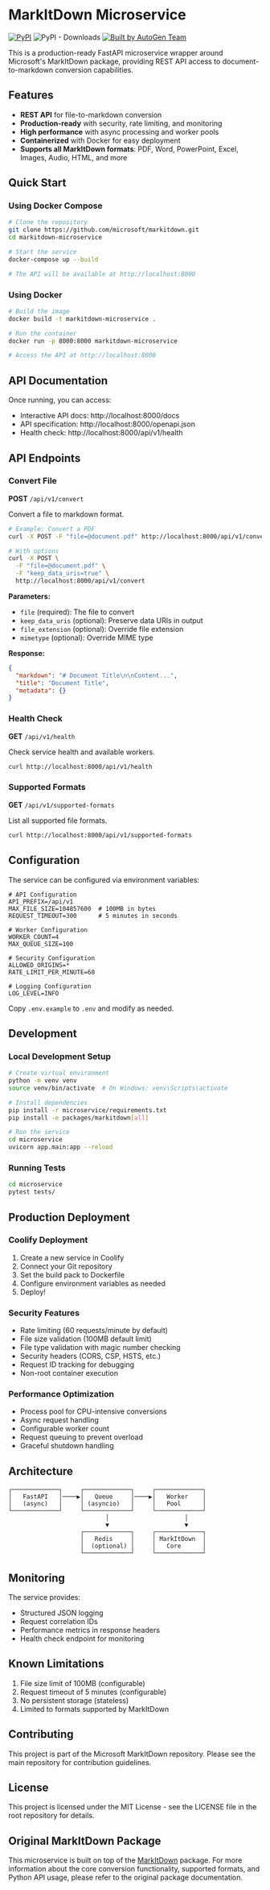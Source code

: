 # MarkItDown Microservice

[![PyPI](https://img.shields.io/pypi/v/markitdown.svg)](https://pypi.org/project/markitdown/)
![PyPI - Downloads](https://img.shields.io/pypi/dd/markitdown)
[![Built by AutoGen Team](https://img.shields.io/badge/Built%20by-AutoGen%20Team-blue)](https://github.com/microsoft/autogen)

This is a production-ready FastAPI microservice wrapper around Microsoft's MarkItDown package, providing REST API access to document-to-markdown conversion capabilities.

## Features

- **REST API** for file-to-markdown conversion
- **Production-ready** with security, rate limiting, and monitoring
- **High performance** with async processing and worker pools
- **Containerized** with Docker for easy deployment
- **Supports all MarkItDown formats**: PDF, Word, PowerPoint, Excel, Images, Audio, HTML, and more

## Quick Start

### Using Docker Compose

```bash
# Clone the repository
git clone https://github.com/microsoft/markitdown.git
cd markitdown-microservice

# Start the service
docker-compose up --build

# The API will be available at http://localhost:8000
```

### Using Docker

```bash
# Build the image
docker build -t markitdown-microservice .

# Run the container
docker run -p 8000:8000 markitdown-microservice

# Access the API at http://localhost:8000
```

## API Documentation

Once running, you can access:
- Interactive API docs: http://localhost:8000/docs
- API specification: http://localhost:8000/openapi.json
- Health check: http://localhost:8000/api/v1/health

## API Endpoints

### Convert File
**POST** `/api/v1/convert`

Convert a file to markdown format.

```bash
# Example: Convert a PDF
curl -X POST -F "file=@document.pdf" http://localhost:8000/api/v1/convert

# With options
curl -X POST \
  -F "file=@document.pdf" \
  -F "keep_data_uris=true" \
  http://localhost:8000/api/v1/convert
```

**Parameters:**
- `file` (required): The file to convert
- `keep_data_uris` (optional): Preserve data URIs in output
- `file_extension` (optional): Override file extension
- `mimetype` (optional): Override MIME type

**Response:**
```json
{
  "markdown": "# Document Title\n\nContent...",
  "title": "Document Title",
  "metadata": {}
}
```

### Health Check
**GET** `/api/v1/health`

Check service health and available workers.

```bash
curl http://localhost:8000/api/v1/health
```

### Supported Formats
**GET** `/api/v1/supported-formats`

List all supported file formats.

```bash
curl http://localhost:8000/api/v1/supported-formats
```

## Configuration

The service can be configured via environment variables:

```env
# API Configuration
API_PREFIX=/api/v1
MAX_FILE_SIZE=104857600  # 100MB in bytes
REQUEST_TIMEOUT=300      # 5 minutes in seconds

# Worker Configuration
WORKER_COUNT=4
MAX_QUEUE_SIZE=100

# Security Configuration
ALLOWED_ORIGINS=*
RATE_LIMIT_PER_MINUTE=60

# Logging Configuration
LOG_LEVEL=INFO
```

Copy `.env.example` to `.env` and modify as needed.

## Development

### Local Development Setup

```bash
# Create virtual environment
python -m venv venv
source venv/bin/activate  # On Windows: venv\Scripts\activate

# Install dependencies
pip install -r microservice/requirements.txt
pip install -e packages/markitdown[all]

# Run the service
cd microservice
uvicorn app.main:app --reload
```

### Running Tests

```bash
cd microservice
pytest tests/
```

## Production Deployment

### Coolify Deployment

1. Create a new service in Coolify
2. Connect your Git repository
3. Set the build pack to Dockerfile
4. Configure environment variables as needed
5. Deploy!

### Security Features

- Rate limiting (60 requests/minute by default)
- File size validation (100MB default limit)
- File type validation with magic number checking
- Security headers (CORS, CSP, HSTS, etc.)
- Request ID tracking for debugging
- Non-root container execution

### Performance Optimization

- Process pool for CPU-intensive conversions
- Async request handling
- Configurable worker count
- Request queuing to prevent overload
- Graceful shutdown handling

## Architecture

```
┌─────────────┐     ┌─────────────┐     ┌─────────────┐
│   FastAPI   │────▶│   Queue     │────▶│   Worker    │
│   (async)   │     │ (asyncio)   │     │   Pool      │
└─────────────┘     └─────────────┘     └─────────────┘
                           │                     │
                           ▼                     ▼
                    ┌─────────────┐     ┌─────────────┐
                    │   Redis     │     │ MarkItDown  │
                    │  (optional) │     │   Core      │
                    └─────────────┘     └─────────────┘
```

## Monitoring

The service provides:
- Structured JSON logging
- Request correlation IDs
- Performance metrics in response headers
- Health check endpoint for monitoring

## Known Limitations

1. File size limit of 100MB (configurable)
2. Request timeout of 5 minutes (configurable)
3. No persistent storage (stateless)
4. Limited to formats supported by MarkItDown

## Contributing

This project is part of the Microsoft MarkItDown repository. Please see the main repository for contribution guidelines.

## License

This project is licensed under the MIT License - see the LICENSE file in the root repository for details.

## Original MarkItDown Package

This microservice is built on top of the [MarkItDown](https://github.com/microsoft/markitdown) package. For more information about the core conversion functionality, supported formats, and Python API usage, please refer to the original package documentation.